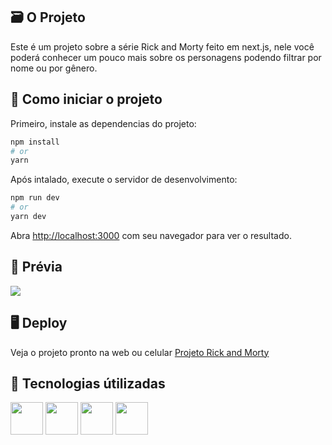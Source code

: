 ## 🗃️​ O Projeto

Este é um projeto sobre a série Rick and Morty feito em next.js, nele você poderá conhecer um pouco mais sobre os personagens podendo filtrar por nome ou por gênero.

## 🚀 Como iniciar o projeto

Primeiro, instale as dependencias do projeto:

```bash
npm install
# or
yarn
```

Após intalado, execute o servidor de desenvolvimento:

```bash
npm run dev
# or
yarn dev
```

Abra [http://localhost:3000](http://localhost:3000) com seu navegador para ver o resultado.

## 🔎​ Prévia

<img src="https://media.discordapp.net/attachments/821362753335853147/1029394791336783942/unknown.png?width=1080&height=531" />

## 🖥️​ Deploy

Veja o projeto pronto na web ou celular [Projeto Rick and Morty](https://api-rick-morty-e60pbz53o-gabriel-williams.vercel.app/)

## ​🧪​ Tecnologias útilizadas

<img src="https://cdn.jsdelivr.net/gh/devicons/devicon/icons/typescript/typescript-original.svg" height="52" width="52"/>

<img src="https://cdn.jsdelivr.net/gh/devicons/devicon/icons/nextjs/nextjs-original-wordmark.svg" height="52" width="52" />

<img src="https://bestofjs.org/logos/stitches.svg" height="52" width="52" />

<img src="https://cdn.jsdelivr.net/gh/devicons/devicon/icons/materialui/materialui-original.svg" height="52" width="52" />
